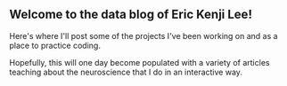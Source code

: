 ## Welcome to the data blog of Eric Kenji Lee!

Here's where I'll post some of the projects I've been working on and as a place to practice coding.

Hopefully, this will one day become populated with a variety of articles teaching about the neuroscience that I do in an interactive way.
